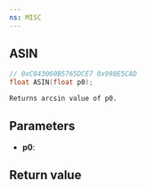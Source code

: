 ```yaml
---
ns: MISC
---
```

## ASIN

```c
// 0xC843060B5765DCE7 0x998E5CAD
float ASIN(float p0);
```

```
Returns arcsin value of p0.  
```

## Parameters
* **p0**: 

## Return value

